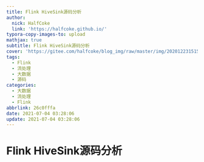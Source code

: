 ```yaml
---
title: Flink HiveSink源码分析
author:
  nick: HalfCoke
  link: 'https://halfcoke.github.io/'
typora-copy-images-to: upload
mathjax: true
subtitle: Flink HiveSink源码分析
cover: 'https://gitee.com/halfcoke/blog_img/raw/master/img/20201223151557.png'
tags:
  - Flink
  - 流处理
  - 大数据
  - 源码
categories:
  - 大数据
  - 流处理
  - Flink
abbrlink: 26c0fffa
date: 2021-07-04 03:28:06
update: 2021-07-04 03:28:06
---
```


# Flink HiveSink源码分析

